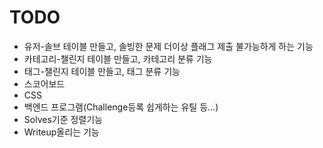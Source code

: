 # TODO

- 유저-솔브 테이블 만들고, 솔빙한 문제 더이상 플래그 제출 불가능하게 하는 기능
- 카테고리-챌린지 테이블 만들고, 카테고리 분류 기능
- 태그-챌린지 테이블 만들고, 태그 분류 기능
- 스코어보드
- CSS
- 백엔드 프로그램(Challenge등록 쉽게하는 유틸 등...)
- Solves기준 정렬기능
- Writeup올리는 기능
